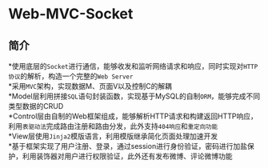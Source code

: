 Web-MVC-Socket
===============
简介
----
*使用底层的`Socket`进行通信，能够收发和监听网络请求和响应，同时实现对`HTTP协议`的解析，构造一个完整的`Web Server`<br>
*采用`MVC`架构，实现数据M、页面V以及控制C的解耦<br>
*Model层利用拼接`SQL`语句封装函数，实现基于MySQL的自制`ORM`，能够完成不同类型数据的CRUD<br>
*Control层由自制的Web框架组成，能够解析HTTP请求和构建返回HTTP响应，利用`表驱动法`完成路由注册和路由分发，此外支持`404响应`和`重定向功能`<br>
*View层使用`Jinja2`模版语言，利用模版继承简化页面处理加速开发<br>
*基于框架实现了用户注册、登录，通过session进行身份验证，密码进行加盐保护，利用装饰器对用户进行权限验证，此外还有发布微博、评论微博功能<br>
